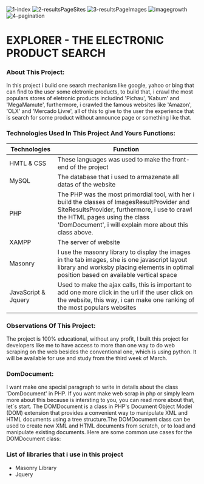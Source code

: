 ![1-index](https://user-images.githubusercontent.com/43014726/225129792-16c792c7-4e9f-456d-9d23-dec3799b122e.JPG)
![2-resultsPageSites](https://user-images.githubusercontent.com/43014726/225129793-6d7210d3-b170-46ca-8eb4-4c449c34afea.JPG)
![3-resultsPageImages](https://user-images.githubusercontent.com/43014726/225129785-127f8a06-988b-4b54-b15a-789825abcc44.JPG)
![imagegrowth](https://user-images.githubusercontent.com/43014726/225403720-05c544d8-af80-4492-98e9-7e072dd70acd.JPG)
![4-pagination](https://user-images.githubusercontent.com/43014726/225129791-74eb04b8-9e63-49ac-9631-91a9d07a579f.JPG)


# EXPLORER - THE ELECTRONIC PRODUCT SEARCH

### About This Project:
In this project i build one search mechanism like google, yahoo or bing that can find to the user some eletronic products, to build that, i crawl the most populars stores
of eletronic products includind 'Pichau', 'Kabum' and 'MegaMamute', furthermore, i crawled the famous websites like 'Amazon', 'OLX' and 'Mercado Livre', all of this to give to 
the user the experience that is search for some product without announce page or something like that.

### Technologies Used In This Project And Yours Functions:

| Technologies | Function |
| ----------- | ----------- |
| HMTL & CSS | These languages was used to make the front-end of the project |
| MySQL | The database that i used to  armazenate all datas of the website |
| PHP | The PHP was the most primordial tool, with her i build the classes of ImagesResultProvider and SiteResultsProvider, furthermore, i use to crawl the HTML pages using the class 'DomDocument', i will explain more about this class above.|
| XAMPP | The server of website |
| Masonry | I use the masonry library to display the images in the tab images, she is one javascript layout library and worksby placing elements in optimal position based on available vertical space |
| JavaScript & Jquery | Used to make the ajax calls, this is important to add one more click in the url if the user click on the website, this way, i can make one ranking of the most populars websites|

### Observations Of This Project:
The project is 100% educational, without any profit, I built this project for developers like me to have access to more than one way to do web scraping on the web besides the conventional one, which is using python.
It will be available for use and study from the third week of March.

### DomDocument:
I want make one special paragraph to write in details about the class 'DomDocument' in PHP. If you want make web scrap in php or simply learn more about this because is intersting to you, you can read more about that, let´s start.
The DOMDocument is a class in PHP's Document Object Model (DOM) extension that provides a convenient way to manipulate XML and HTML documents using a tree structure.The DOMDocument class can be used to create new XML and HTML documents from scratch, or to load and manipulate existing documents. Here are some common use cases for the DOMDocument class:

### List of libraries that i use in this project
<ul>
  <li>Masonry Library</li>
  <li>Jquery</li>
<ul>

